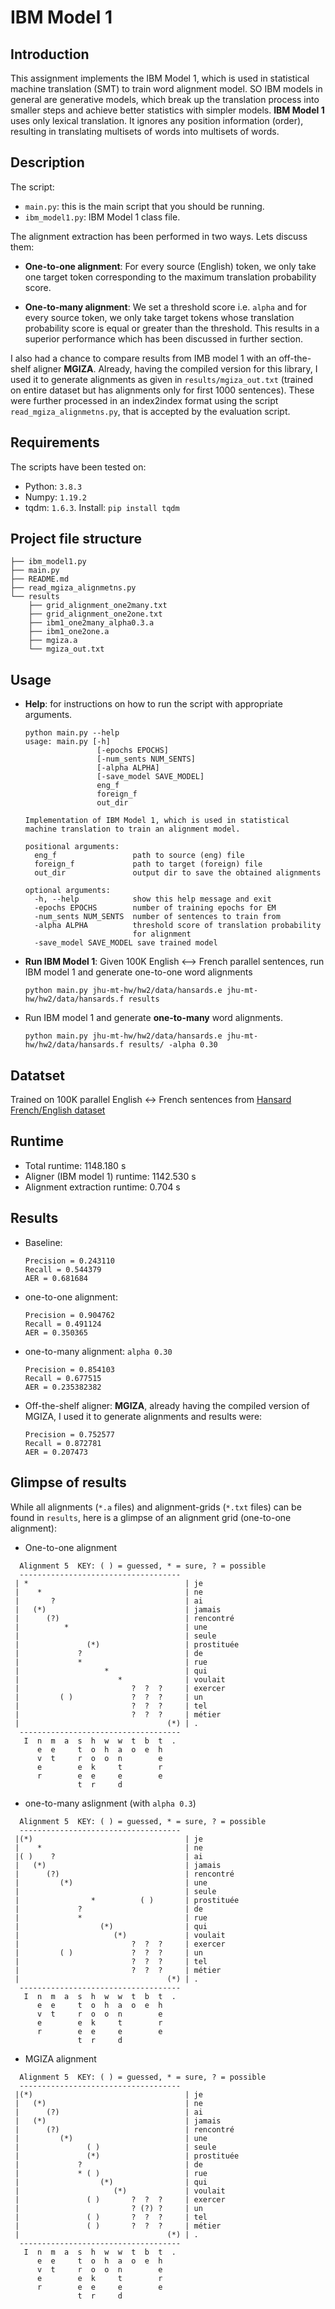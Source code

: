 # IBM Model 1
## Introduction
This assignment implements the IBM Model 1, which is used in statistical machine translation (SMT) to train word alignment model. SO IBM models in general are generative models, which break up the translation process into smaller steps and achieve better statistics with simpler models.
**IBM Model 1** uses only lexical translation. It ignores any position information (order), resulting in translating multisets of words into multisets of words.

## Description
The script:
- `main.py`: this is the main script that you should be running.
- `ibm_model1.py`: IBM Model 1 class file.

The alignment extraction has been performed in two ways. Lets discuss them:
- **One-to-one alignment**: For every source (English) token, we only take one target token corresponding to the maximum translation probability score.

- **One-to-many alignment**: We set a threshold score i.e. `alpha` and for every source token, we only take target tokens whose translation probability score is equal or greater than the threshold. This results in a superior performance which has been discussed in further section.

I also had a chance to compare results from IMB model 1 with an off-the-shelf aligner **MGIZA**. Already, having the compiled version for this library, I used it to generate alignments as given in `results/mgiza_out.txt` (trained on entire dataset but has  alignments only for first 1000 sentences). These were further processed in an index2index format using the script `read_mgiza_alignmetns.py`, that is accepted by the evaluation script.

## Requirements
The scripts have been tested on:

- Python: `3.8.3`
- Numpy: `1.19.2`
- tqdm: `1.6.3`. Install: `pip install tqdm`


## Project file structure
```
├── ibm_model1.py
├── main.py
├── README.md
├── read_mgiza_alignmetns.py
└── results
    ├── grid_alignment_one2many.txt
    ├── grid_alignment_one2one.txt
    ├── ibm1_one2many_alpha0.3.a
    ├── ibm1_one2one.a
    ├── mgiza.a
    └── mgiza_out.txt
```

## Usage

- **Help**: for instructions on how to run the script with appropriate arguments.
    ```        
    python main.py --help
    usage: main.py [-h] 
                    [-epochs EPOCHS] 
                    [-num_sents NUM_SENTS] 
                    [-alpha ALPHA] 
                    [-save_model SAVE_MODEL]
                    eng_f 
                    foreign_f 
                    out_dir
    
    Implementation of IBM Model 1, which is used in statistical 
    machine translation to train an alignment model.
    
    positional arguments:
      eng_f                 path to source (eng) file
      foreign_f             path to target (foreign) file
      out_dir               output dir to save the obtained alignments
    
    optional arguments:
      -h, --help            show this help message and exit
      -epochs EPOCHS        number of training epochs for EM
      -num_sents NUM_SENTS  number of sentences to train from
      -alpha ALPHA          threshold score of translation probability 
                            for alignment
      -save_model SAVE_MODEL save trained model

    ```

- **Run IBM Model 1**: Given 100K English <--> French  parallel sentences, run IBM model 1 and generate one-to-one word alignments
    ```
    python main.py jhu-mt-hw/hw2/data/hansards.e jhu-mt-hw/hw2/data/hansards.f results
    ```
- Run IBM model 1 and generate **one-to-many** word alignments.
    ```
    python main.py jhu-mt-hw/hw2/data/hansards.e jhu-mt-hw/hw2/data/hansards.f results/ -alpha 0.30
    ```

## Datatset
Trained on 100K parallel English $\leftrightarrow$ French sentences from [Hansard French/English dataset](https://catalog.ldc.upenn.edu/LDC95T20)

## Runtime

- Total runtime: 1148.180 s
- Aligner (IBM model 1) runtime: 1142.530 s
- Alignment extraction runtime: 0.704 s

## Results

- Baseline:
    ```
    Precision = 0.243110
    Recall = 0.544379
    AER = 0.681684
    ```
- one-to-one alignment:
    ```
    Precision = 0.904762
    Recall = 0.491124
    AER = 0.350365
    ```
- one-to-many alignment: `alpha 0.30`
    ```
    Precision = 0.854103
    Recall = 0.677515
    AER = 0.235382382
    ```
- Off-the-shelf aligner: **MGIZA**, already having the compiled version of MGIZA, I used it to generate alignments and results  were:
    ```
    Precision = 0.752577
    Recall = 0.872781
    AER = 0.207473
    ```

## Glimpse of results
While all alignments (`*.a` files) and alignment-grids (`*.txt` files) can be found in `results`, here is a glimpse of an alignment grid (one-to-one alignment):
- One-to-one alignment
```
  Alignment 5  KEY: ( ) = guessed, * = sure, ? = possible
  ------------------------------------
 | *                                   | je
 |    *                                | ne
 |       ?                             | ai
 |   (*)                               | jamais
 |      (?)                            | rencontré
 |          *                          | une
 |                                     | seule
 |               (*)                   | prostituée
 |             ?                       | de
 |             *                       | rue
 |                   *                 | qui
 |                      *              | voulait
 |                         ?  ?  ?     | exercer
 |         ( )             ?  ?  ?     | un
 |                         ?  ?  ?     | tel
 |                         ?  ?  ?     | métier
 |                                 (*) | .
  ------------------------------------
   I  n  m  a  s  h  w  w  t  b  t  . 
      e  e     t  o  h  a  o  e  h    
      v  t     r  o  o  n        e    
      e        e  k     t        r    
      r        e  e     e        e    
               t  r     d            
```
- one-to-many aslignment (with `alpha 0.3`)
```
  Alignment 5  KEY: ( ) = guessed, * = sure, ? = possible
  ------------------------------------
 |(*)                                  | je
 |    *                                | ne
 |( )    ?                             | ai
 |   (*)                               | jamais
 |      (?)                            | rencontré
 |         (*)                         | une
 |                                     | seule
 |                *          ( )       | prostituée
 |             ?                       | de
 |             *                       | rue
 |                  (*)                | qui
 |                     (*)             | voulait
 |                         ?  ?  ?     | exercer
 |         ( )             ?  ?  ?     | un
 |                         ?  ?  ?     | tel
 |                         ?  ?  ?     | métier
 |                                 (*) | .
  ------------------------------------
   I  n  m  a  s  h  w  w  t  b  t  . 
      e  e     t  o  h  a  o  e  h    
      v  t     r  o  o  n        e    
      e        e  k     t        r    
      r        e  e     e        e    
               t  r     d            

```

- MGIZA alignment
```
  Alignment 5  KEY: ( ) = guessed, * = sure, ? = possible
  ------------------------------------
 |(*)                                  | je
 |   (*)                               | ne
 |      (?)                            | ai
 |   (*)                               | jamais
 |      (?)                            | rencontré
 |         (*)                         | une
 |               ( )                   | seule
 |               (*)                   | prostituée
 |             ?                       | de
 |             * ( )                   | rue
 |                  (*)                | qui
 |                     (*)             | voulait
 |               ( )       ?  ?  ?     | exercer
 |                         ? (?) ?     | un
 |               ( )       ?  ?  ?     | tel
 |               ( )       ?  ?  ?     | métier
 |                                 (*) | .
  ------------------------------------
   I  n  m  a  s  h  w  w  t  b  t  . 
      e  e     t  o  h  a  o  e  h    
      v  t     r  o  o  n        e    
      e        e  k     t        r    
      r        e  e     e        e    
               t  r     d            
```